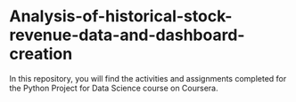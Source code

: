 # Analysis-of-historical-stock-revenue-data-and-dashboard-creation
In this repository, you will find the activities and assignments completed for the Python Project for Data Science course on Coursera.
